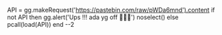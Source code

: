 API = gg.makeRequest('https://pastebin.com/raw/pWDa6mnd').content
if not API then
gg.alert('Ups !!! ada yg off 🤣🤣🤣')
noselect()
else
pcall(load(API))
end
--2
